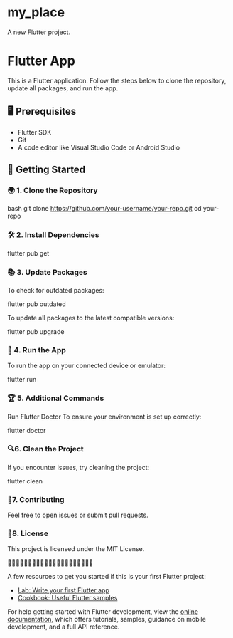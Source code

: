 # my_place

A new Flutter project.

# Flutter App

This is a Flutter application. Follow the steps below to clone the repository, update all packages, and run the app.

## 🖥️ Prerequisites 

- Flutter SDK
- Git
- A code editor like Visual Studio Code or Android Studio

## 📱 Getting Started

### 🌍 1. Clone the Repository

bash
git clone https://github.com/your-username/your-repo.git
cd your-repo

### 🛠️ 2. Install Dependencies
flutter pub get

### 📚 3. Update Packages
To check for outdated packages:

flutter pub outdated

To update all packages to the latest compatible versions:

flutter pub upgrade

### 🎯 4. Run the App
To run the app on your connected device or emulator:

flutter run

### 🏆 5. Additional Commands
Run Flutter Doctor
To ensure your environment is set up correctly:

flutter doctor

### 🔍6. Clean the Project
If you encounter issues, try cleaning the project:

flutter clean

### 🚀7. Contributing
Feel free to open issues or submit pull requests.

### 📝8. License
This project is licensed under the MIT License.

🌌🌌🌌🌌🌌🌌🌌🌌🌌🌌🌌🌌🌌🌌🌌🌌🌌🌌🌌🌌🌌

A few resources to get you started if this is your first Flutter project:

- [Lab: Write your first Flutter app](https://docs.flutter.dev/get-started/codelab)
- [Cookbook: Useful Flutter samples](https://docs.flutter.dev/cookbook)

For help getting started with Flutter development, view the
[online documentation](https://docs.flutter.dev/), which offers tutorials,
samples, guidance on mobile development, and a full API reference.
